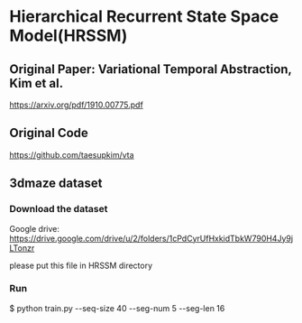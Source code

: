 # Hierarchical Recurrent State Space Model(HRSSM)
## Original Paper: Variational Temporal Abstraction, Kim et al.
https://arxiv.org/pdf/1910.00775.pdf
## Original Code
https://github.com/taesupkim/vta


## 3dmaze dataset
### Download the dataset
Google drive: https://drive.google.com/drive/u/2/folders/1cPdCyrUfHxkidTbkW790H4Jy9jLTonzr  

please put this file in HRSSM directory
### Run
$ python train.py --seq-size 40 --seg-num 5 --seg-len 16